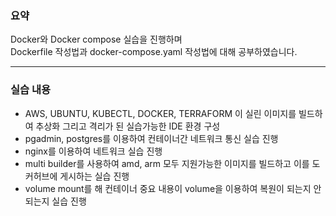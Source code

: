 ### 요약 
   
Docker와 Docker compose 실습을 진행하며   
Dockerfile 작성법과 docker-compose.yaml 작성법에 대해 공부하였습니다.  

---

### 실습 내용

* AWS, UBUNTU, KUBECTL, DOCKER, TERRAFORM 이 실린 이미지를 빌드하여 추상화 그리고 격리가 된 실습가능한 IDE 환경 구성  
* pgadmin, postgres를 이용하여 컨테이너간 네트워크 통신 실습 진행  
* nginx를 이용하여 네트워크 실습 진행  
* multi builder를 사용하여 amd, arm 모두 지원가능한 이미지를 빌드하고 이를 도커허브에 게시하는 실습 진행
* volume mount를 해 컨테이너 중요 내용이 volume을 이용하여 복원이 되는지 안되는지 실습 진행  
